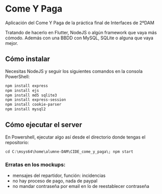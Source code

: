 # Come Y Paga
Aplicación del Come Y Paga de la práctica final de Interfaces de 2ºDAM

Tratando de hacerlo en Flutter, NodeJS o algún framework que vaya más cómodo. Además con una BBDD con MySQL, SQLite o alguna que vaya mejor.

## Cómo instalar
Necesitas NodeJS y seguir los siguientes comandos en la consola PowerShell:
```ps
npm install express
npm install ejs
npm install md5 sqlite3
npm install express-session
npm install cookie-parser
npm install mysql2
```

## Cómo ejecutar el server
En Powershell, ejecutar algo así desde el directorio donde tengas el repositorio:
```ps
cd C:\msys64\home\alumne-DAM\CIDE_come_y_paga\; npm start
```

### Erratas en los mockups:

- mensajes del repartidor, función: incidencias
- no hay proceso de pago, nada de paypal
- no mandar contraseña por email en lo de reestablecer contraseña
